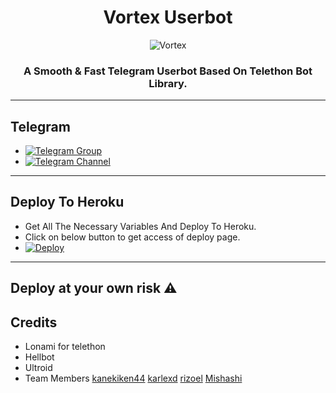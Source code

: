 <h1 align="center">
  <b>Vortex Userbot</b>
</h1>

<p align="center">
  <img src="https://telegra.ph/file/4d8e2ad9ab79beb5af23a.jpg" alt="Vortex">
</p>

<h3 align="center">
  <b>A Smooth & Fast Telegram Userbot Based On Telethon Bot Library.</b>
</h3>

------
## Telegram 
- [![Telegram Group](https://img.shields.io/badge/Telegram-Group-brightgreen)](https://t.me/vortexubsupport)
- [![Telegram Channel](https://img.shields.io/badge/Telegram-Channel-brightgreen)](https://t.me/vortexUB)

------
## Deploy To Heroku
- Get All The Necessary Variables And Deploy To Heroku.
- Click on below button to get access of deploy page.
- [![Deploy](https://www.herokucdn.com/deploy/button.svg)](https://heroku.com/deploy?template=https://github.com/kanekiken44/vortex-deploy)

------
## Deploy at your own risk ⚠️

## Credits 
- Lonami for telethon 
- Hellbot 
- Ultroid 
- Team Members 
[kanekiken44](t.me/orekixd)
[karlexd](t.me/karlexd)
[rizoel](t.me/TheRiZoeL)
[Mishashi](t.me/SenseiMishashi)
